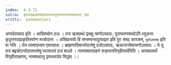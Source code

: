 ```yaml
---
index:  4.3.72
sutra:  द्व्यजदब्राह्मणर्कप्रथमाध्वरपुरश्चरणनामाख्याताट् ठक्
vritti:  padamanjari
---
```


अणादेरपवाद इति । आदिशब्देन ठञः । तत्र ऋक्छब्धे द्व्यक्षु चाणोऽपवादः, पुरश्चरणशब्दोऽपि ल्युडन्तः कृदुत्तरपदप्रकृतिस्वरेण मध्योदात्तः । असिप्रत्ययो हि सप्तम्यन्तादुत्पद्यत इति पुरः शब्दः कारकम्, `पुरोऽव्ययम्` इति वा गतिः । तेन तस्मादप्यण एवापवादः । ब्राह्मणादिष्वन्तोदात्तेषु ठञोऽपवादः, ऋकारान्तेष्वप्यणोऽपवादः । ये तु तत्र बह्वचोऽन्तोदात्तास्तेषु परत्वादयं ठञं बाधते । नामाख्यातग्रहणं सङ्घातविगृहीतार्थमिति । आख्यातार्थं विगृहीतग्रहणम्, नामशब्दात्तु द्व्यच्त्वादेव सिद्धम् ।।
